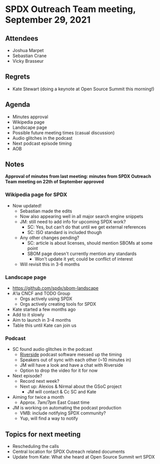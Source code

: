 # SPDX Outreach Team meeting, September 29, 2021

## Attendees

* Joshua Marpet
* Sebastian Crane
* Vicky Brasseur

## Regrets

* Kate Stewart (doing a keynote at Open Source Summit this morning!)

## Agenda

* Minutes approval
* Wikipedia page
* Landscape page
* Possible future meeting times (casual discussion)
* Audio glitches in the podcast
* Next podcast episode timing
* AOB

## Notes

**Approval of minutes from last meeting: minutes from SPDX Outreach Team meeting on 22th of September approved**

### Wikipedia page for SPDX

* Now updated!
  * Sebastian made the edits
  * Now also appearing well in all major search engine snippets
  * JM: still need to add info for upcoming SPDX work?
    * SC: Yes, but can't do that until we get external references
    * SC: ISO standard is included though
  * Any other changes pending?
    * SC: article is about licenses, should mention SBOMs at some point
    * SBOM page doesn't currently mention any standards
      * Won't update it yet; could be conflict of interest
  * Will revisit this in 3-6 months

### Landscape page

* <https://github.com/spdx/sbom-landscape>
* A'la CNCF and TODO Group
  * Orgs actively using SPDX
  * Orgs actively creating tools for SPDX
* Kate started a few months ago
* Add to it slowly
* Aim to launch in 3-4 months
* Table this until Kate can join us

### Podcast

* SC found audio glitches in the podcast
  * [Riverside](https://riverside.fm/) podcast software messed up the timing
  * Speakers out of sync with each other (~10 minutes in)
  * JM will have a look and have a chat with Riverside
  * Option to drop the video for it for now
* Next episode?
  * Record next week?
  * Next up: Alexios & Nirmal about the GSoC project
    * JM will contact & Cc SC and Kate
* Aiming for twice a month
  * Approx. 7am/7pm East Coast time
* JM is working on automating the podcast production
  * VMB: include notifying SPDX community?
  * Yup, will find a way to notify

## Topics for next meeting

* Rescheduling the calls
* Central location for SPDX Outreach related documents
* Update from Kate: What she heard at Open Source Summit wrt SPDX
